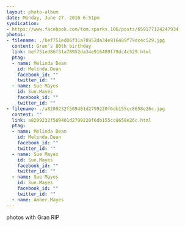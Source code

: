 ```yaml
---
layout: photo-album
date: Monday, June 27, 2016 6:51pm
syndication:
- https://www.facebook.com/tom.sparks.106/posts/659177124247934
photos:
- filename: ./bef751ed86f31a78952da34e916489f79dc4c529.jpg
  content: Gran's 80th birthday
  link: bef751ed86f31a78952da34e916489f79dc4c529.html
  ptag:
  - name: Melinda Dean
    id: Melinda.Dean
    facebook_id: ""
    twitter_id: ""
  - name: Sue Mayes
    id: Sue.Mayes
    facebook_id: ""
    twitter_id: ""
- filename: ./a8209232f509401d2799220f6db155cc8658e26c.jpg
  content: ""
  link: a8209232f509401d2799220f6db155cc8658e26c.html
  ptag:
  - name: Melinda Dean
    id: Melinda.Dean
    facebook_id: ""
    twitter_id: ""
  - name: Sue Mayes
    id: Sue.Mayes
    facebook_id: ""
    twitter_id: ""
  - name: Sue Mayes
    id: Sue.Mayes
    facebook_id: ""
    twitter_id: ""
  - name: Amber.Mayes
---
```

photos with Gran RIP
